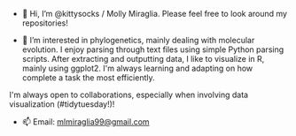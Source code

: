 - 👋 Hi, I’m @kittysocks / Molly Miraglia. Please feel free to look around my repositories!

- 👀 I’m interested in phylogenetics, mainly dealing with molecular evolution. I enjoy parsing through text files using simple Python parsing scripts. 
After extracting and outputting data, I like to visualize in R, mainly using ggplot2.
I'm always learning and adapting on how complete a task the most efficiently. 

I'm always open to collaborations, especially when involving data visualization (#tidytuesday!)! 
- 📫 Email: mlmiraglia99@gmail.com


<!---
kittysocks/kittysocks is a ✨ special ✨ repository because its `README.md` (this file) appears on your GitHub profile.
You can click the Preview link to take a look at your changes.
--->
